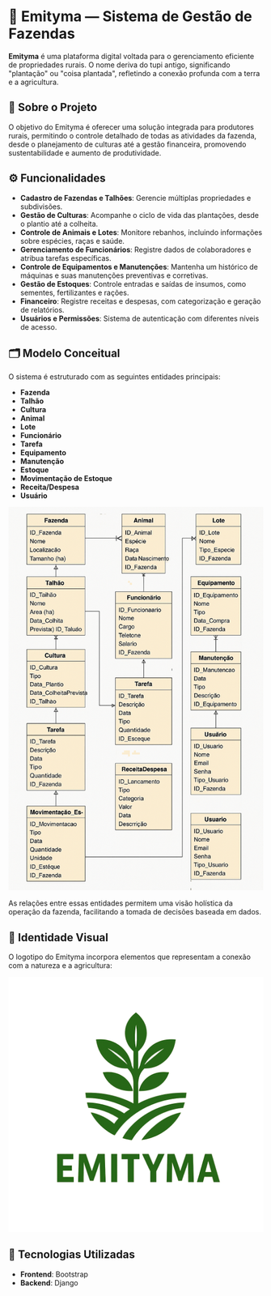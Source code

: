 
# 🌿 Emityma — Sistema de Gestão de Fazendas

**Emityma** é uma plataforma digital voltada para o gerenciamento eficiente de propriedades rurais. O nome deriva do tupi antigo, significando "plantação" ou "coisa plantada", refletindo a conexão profunda com a terra e a agricultura.

## 📌 Sobre o Projeto

O objetivo do Emityma é oferecer uma solução integrada para produtores rurais, permitindo o controle detalhado de todas as atividades da fazenda, desde o planejamento de culturas até a gestão financeira, promovendo sustentabilidade e aumento de produtividade.

## ⚙️ Funcionalidades

- **Cadastro de Fazendas e Talhões**: Gerencie múltiplas propriedades e subdivisões.
- **Gestão de Culturas**: Acompanhe o ciclo de vida das plantações, desde o plantio até a colheita.
- **Controle de Animais e Lotes**: Monitore rebanhos, incluindo informações sobre espécies, raças e saúde.
- **Gerenciamento de Funcionários**: Registre dados de colaboradores e atribua tarefas específicas.
- **Controle de Equipamentos e Manutenções**: Mantenha um histórico de máquinas e suas manutenções preventivas e corretivas.
- **Gestão de Estoques**: Controle entradas e saídas de insumos, como sementes, fertilizantes e rações.
- **Financeiro**: Registre receitas e despesas, com categorização e geração de relatórios.
- **Usuários e Permissões**: Sistema de autenticação com diferentes níveis de acesso.

## 🗂️ Modelo Conceitual

O sistema é estruturado com as seguintes entidades principais:

- **Fazenda**
- **Talhão**
- **Cultura**
- **Animal**
- **Lote**
- **Funcionário**
- **Tarefa**
- **Equipamento**
- **Manutenção**
- **Estoque**
- **Movimentação de Estoque**
- **Receita/Despesa**
- **Usuário**

![Imagem das Relações](BancoDados.png)

As relações entre essas entidades permitem uma visão holística da operação da fazenda, facilitando a tomada de decisões baseada em dados.

## 🎨 Identidade Visual

O logotipo do Emityma incorpora elementos que representam a conexão com a natureza e a agricultura:

![Logo Emityma](emityma\static\img\logo\logo.png)



## 🚀 Tecnologias Utilizadas

- **Frontend**: Bootstrap
- **Backend**: Django




